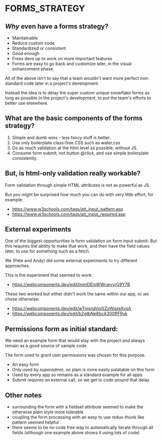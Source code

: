# FORMS_STRATEGY

## _**Why**_ even have a forms strategy?

- Maintainable
- Reduce custom code
- Standardized or consistent
- Good enough
- Frees devs up to work on more important features
- Forms are easy to go back and customize later, in the visual enhancement phase.

All of the above isn't to say that a team wouldn't want more perfect non-standard code later in a project's development.

Instead the idea is to delay the super custom unique snowflake forms as long as possible in the project's development, to put the team's efforts to better use elsewhere.

## What are the basic components of the forms strategy?

1. Simple and dumb wins - less fancy stuff is better.
2. Use only boilerplate class-free CSS such as water.css
3. Do as much validation at the html level as possible, without JS.
4. Consume form submit, not button @click, and use simple boilerplate consistently.

## But, is html-only validation really workable?

Form validation through simple HTML attributes is not as powerful as JS.

But you might be surprised how much you can do with very little effort, for example:

- https://www.w3schools.com/tags/att_input_pattern.asp
- https://www.w3schools.com/tags/att_input_required.asp

## External experiments

One of the biggest opportunities is form validation on form input submit. But this requires the ability to make that work, and then have the field values later, to use for something such as a fetch.

We (Pete and Andy) did some external experiments to try different approaches. 

This is the experiment that seemed to work:
 - https://webcomponents.dev/edit/inimDEloWWcwyyrG9Y7B

These two worked but either didn't work the same within our app, or we chose otherwise:
- https://webcomponents.dev/edit/wTmsnaVpjSZqWqzeXvsA
- https://webcomponents.dev/edit/b2gtbNe8bcA300ffFRyk

## Permissions form as initial standard:

We need an example form that would stay with the project and always remain as a good source of sample code.

The form used to grant user permissions was chosen for this purpose.

- An easy form
- Only used by _superadmin_, so plain is more easily palatable on this form
- Used by every app so remains as a standard example for all apps 
- Submit requires an external call, so we get to code around that delay

## Other notes

- surrounding the form with a fieldset attribute seemed to make the otherwise plain style more tolerable
- coupling the form processing with an easy to use redux-thunk like pattern seemed helpful
- there seems to be no code free way to automatically iterate through all fields (although one example above shows it using lots of code)